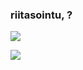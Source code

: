 ### riitasointu, ?
![](https://readme-typing-svg.demolab.com?font=Sono&size=23&duration=1000&pause=1000&color=E056FD&center=true&vCenter=true&width=419&lines=github%3F;i+don't+use+github!;check+out+my+gitlab+profile;gitlab+%3E+github)

![](https://komarev.com/ghpvc/?username=seeklay&color=e056fd)
